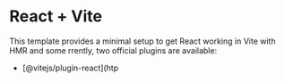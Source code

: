 # React + Vite

This template provides a minimal setup to get React working in Vite with HMR and some rrently, two official plugins are available:
- [@vitejs/plugin-react](htp
